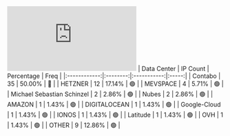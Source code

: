 ![Diagramm](https://github.com/111STAVR111/props/blob/main/Story/Decentralization/1/README.md)
| Data Center | IP Count | Percentage | Freq |
|:------------:|:--------:|:-----------:|:-----:|
| Contabo | 35 | 50.00% | 🔴 |
| HETZNER | 12 | 17.14% | 🟢 |
| MEVSPACE | 4 | 5.71% | 🟢 |
| Michael Sebastian Schinzel | 2 | 2.86% | 🟢 |
| Nubes | 2 | 2.86% | 🟢 |
| AMAZON | 1 | 1.43% | 🟢 |
| DIGITALOCEAN | 1 | 1.43% | 🟢 |
| Google-Cloud | 1 | 1.43% | 🟢 |
| IONOS | 1 | 1.43% | 🟢 |
| Latitude | 1 | 1.43% | 🟢 |
| OVH | 1 | 1.43% | 🟢 |
| OTHER | 9 | 12.86% | 🟢 |